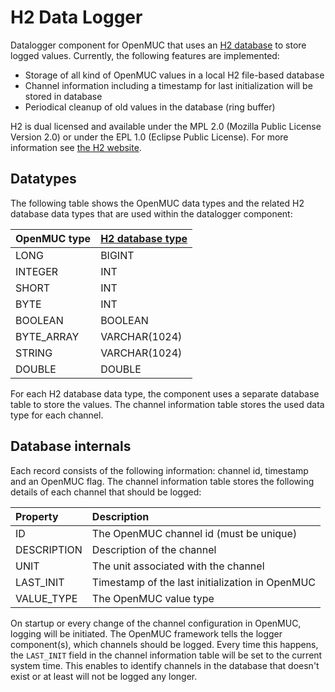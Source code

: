 # H2 Data Logger
Datalogger component for OpenMUC that uses an [H2 database](http://www.h2database.com/html/main.html) to store logged values. Currently, the following features are implemented:

* Storage of all kind of OpenMUC values in a local H2 file-based database
* Channel information including a timestamp for last initialization will be stored in database
* Periodical cleanup of old values in the database (ring buffer)

H2 is dual licensed and available under the MPL 2.0 (Mozilla Public License Version 2.0) or under the EPL 1.0 (Eclipse Public License). For more information see [the H2 website](http://www.h2database.com/html/license.html). 

## Datatypes
The following table shows the OpenMUC data types and the related H2 database data types that are used within the datalogger component:

| OpenMUC type | [H2 database type](http://www.h2database.com/html/datatypes.html) |
|:--------------|:-----------|
| LONG | BIGINT |
| INTEGER | INT |
| SHORT | INT |
| BYTE | INT |
| BOOLEAN | BOOLEAN |
| BYTE_ARRAY | VARCHAR(1024) |
| STRING | VARCHAR(1024) |
| DOUBLE | DOUBLE |

For each H2 database data type, the component uses a separate database table to store the values. The channel information table stores the used data type for each channel.

## Database internals
Each record consists of the following information: channel id, timestamp and an OpenMUC flag. The channel information table stores the following details of each channel that should be logged:

| Property | Description |
|:--------------|:-----------|
| ID | The OpenMUC channel id (must be unique) |
| DESCRIPTION | Description of the channel |
| UNIT | The unit associated with the channel |
| LAST_INIT | Timestamp of the last initialization in OpenMUC |
| VALUE_TYPE | The OpenMUC value type |

On startup or every change of the channel configuration in OpenMUC, logging will be initiated. The OpenMUC framework tells the logger component(s), which channels should be logged. Every time this happens, the `LAST_INIT` field in the channel information table will be set to the current system time. This enables to identify channels in the database that doesn't exist or at least will not be logged any longer.
